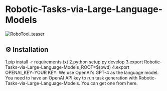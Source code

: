 # Robotic-Tasks-via-Large-Language-Models

![RoboTool_teaser](https://github.com/liruiw/GenSim/assets/157373320/d64ff26b-946a-4bde-9744-b4a642a24c75)

## ⚙️ Installation
  
1.pip install -r requirements.txt
2.python setup.py develop
3.export Robotic-Tasks-via-Large-Language-Models_ROOT=$(pwd)
4.export OPENAI_KEY=YOUR KEY. We use OpenAI's GPT-4 as the language model. You need to have an OpenAI API key to run task generation with Robotic-Tasks-via-Large-Language-Models. You can get one from here.


